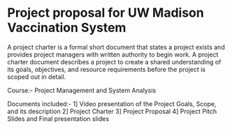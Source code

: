 # Project proposal for UW Madison Vaccination System

A project charter is a formal short document that states a project exists and provides project managers with written authority to begin work. A project charter document describes a project to create a shared understanding of its goals, objectives, and resource requirements before the project is scoped out in detail.

Course:- Project Management and System Analysis

Documents included:-
1] Video presentation of the Project Goals, Scope, and its description
2] Project Charter
3] Project Proposal
4] Project Pitch Slides and Final presentation slides

